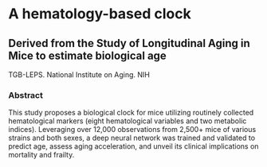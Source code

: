 <h1> A hematology-based clock </h1>
<h2> Derived from the Study of Longitudinal Aging in Mice to estimate biological age </h2>
TGB-LEPS. National Institute on Aging. NIH
<h3> Abstract </h3>

This study proposes a biological clock for mice utilizing routinely collected hematological markers (eight hematological variables and two metabolic indices).
Leveraging over 12,000 observations from 2,500+ mice of various strains and both sexes, a deep neural network was trained and validated to predict age, assess aging acceleration, and unveil its clinical implications on mortality and frailty.

